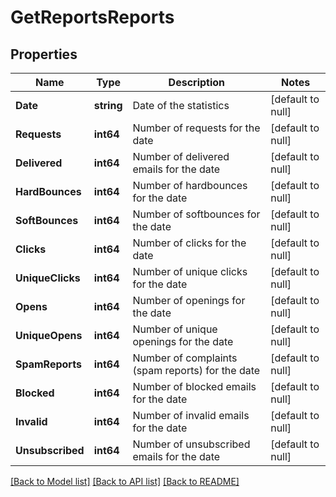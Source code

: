 # GetReportsReports

## Properties
Name | Type | Description | Notes
------------ | ------------- | ------------- | -------------
**Date** | **string** | Date of the statistics | [default to null]
**Requests** | **int64** | Number of requests for the date | [default to null]
**Delivered** | **int64** | Number of delivered emails for the date | [default to null]
**HardBounces** | **int64** | Number of hardbounces for the date | [default to null]
**SoftBounces** | **int64** | Number of softbounces for the date | [default to null]
**Clicks** | **int64** | Number of clicks for the date | [default to null]
**UniqueClicks** | **int64** | Number of unique clicks for the date | [default to null]
**Opens** | **int64** | Number of openings for the date | [default to null]
**UniqueOpens** | **int64** | Number of unique openings for the date | [default to null]
**SpamReports** | **int64** | Number of complaints (spam reports) for the date | [default to null]
**Blocked** | **int64** | Number of blocked emails for the date | [default to null]
**Invalid** | **int64** | Number of invalid emails for the date | [default to null]
**Unsubscribed** | **int64** | Number of unsubscribed emails for the date | [default to null]

[[Back to Model list]](../README.md#documentation-for-models) [[Back to API list]](../README.md#documentation-for-api-endpoints) [[Back to README]](../README.md)


